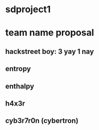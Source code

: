 # sdproject1
# team name proposal
## hackstreet boy: 3 yay 1 nay
## entropy
## enthalpy
## h4x3r
## cyb3r7r0n (cybertron)
